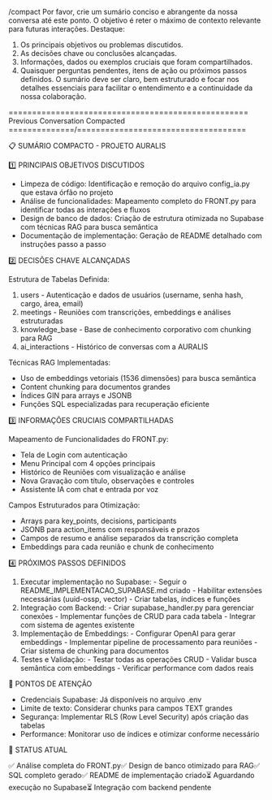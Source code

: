 /compact Por favor, crie um sumário conciso e abrangente da nossa conversa até este ponto. O objetivo é reter o máximo de contexto relevante para futuras interações. Destaque:
1. Os principais objetivos ou problemas discutidos.
2. As decisões chave ou conclusões alcançadas.
3. Informações, dados ou exemplos cruciais que foram compartilhados.
4. Quaisquer perguntas pendentes, itens de ação ou próximos passos definidos.
O sumário deve ser claro, bem estruturado e focar nos detalhes essenciais para facilitar o entendimento e a continuidade da nossa colaboração.

=================================================== Previous Conversation Compacted ==============/====================================

📋 SUMÁRIO COMPACTO - PROJETO AURALIS

  1️⃣ PRINCIPAIS OBJETIVOS DISCUTIDOS

  - Limpeza de código: Identificação e remoção do arquivo config_ia.py que estava órfão no projeto
  - Análise de funcionalidades: Mapeamento completo do FRONT.py para identificar todas as interações e fluxos
  - Design de banco de dados: Criação de estrutura otimizada no Supabase com técnicas RAG para busca semântica
  - Documentação de implementação: Geração de README detalhado com instruções passo a passo

  2️⃣ DECISÕES CHAVE ALCANÇADAS

  Estrutura de Tabelas Definida:
  1. users - Autenticação e dados de usuários (username, senha hash, cargo, área, email)
  2. meetings - Reuniões com transcrições, embeddings e análises estruturadas
  3. knowledge_base - Base de conhecimento corporativo com chunking para RAG
  4. ai_interactions - Histórico de conversas com a AURALIS

  Técnicas RAG Implementadas:
  - Uso de embeddings vetoriais (1536 dimensões) para busca semântica
  - Content chunking para documentos grandes
  - Índices GIN para arrays e JSONB
  - Funções SQL especializadas para recuperação eficiente

  3️⃣ INFORMAÇÕES CRUCIAIS COMPARTILHADAS

  Mapeamento de Funcionalidades do FRONT.py:
  - Tela de Login com autenticação
  - Menu Principal com 4 opções principais
  - Histórico de Reuniões com visualização e análise
  - Nova Gravação com título, observações e controles
  - Assistente IA com chat e entrada por voz

  Campos Estruturados para Otimização:
  - Arrays para key_points, decisions, participants
  - JSONB para action_items com responsáveis e prazos
  - Campos de resumo e análise separados da transcrição completa
  - Embeddings para cada reunião e chunk de conhecimento

  4️⃣ PRÓXIMOS PASSOS DEFINIDOS

  1. Executar implementação no Supabase:
    - Seguir o README_IMPLEMENTACAO_SUPABASE.md criado
    - Habilitar extensões necessárias (uuid-ossp, vector)
    - Criar tabelas, índices e funções
  2. Integração com Backend:
    - Criar supabase_handler.py para gerenciar conexões
    - Implementar funções de CRUD para cada tabela
    - Integrar com sistema de agentes existente
  3. Implementação de Embeddings:
    - Configurar OpenAI para gerar embeddings
    - Implementar pipeline de processamento para reuniões
    - Criar sistema de chunking para documentos
  4. Testes e Validação:
    - Testar todas as operações CRUD
    - Validar busca semântica com embeddings
    - Verificar performance com dados reais

  📌 PONTOS DE ATENÇÃO

  - Credenciais Supabase: Já disponíveis no arquivo .env
  - Limite de texto: Considerar chunks para campos TEXT grandes
  - Segurança: Implementar RLS (Row Level Security) após criação das tabelas
  - Performance: Monitorar uso de índices e otimizar conforme necessário

  🔄 STATUS ATUAL

  ✅ Análise completa do FRONT.py✅ Design de banco otimizado para RAG✅ SQL completo gerado✅ README de implementação
  criado⏳ Aguardando execução no Supabase⏳ Integração com backend pendente